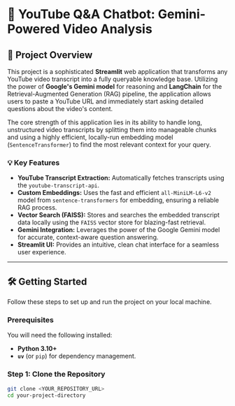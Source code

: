 # 🤖 YouTube Q&A Chatbot: Gemini-Powered Video Analysis

## 🌟 Project Overview

This project is a sophisticated **Streamlit** web application that transforms any YouTube video transcript into a fully queryable knowledge base. Utilizing the power of **Google's Gemini model** for reasoning and **LangChain** for the Retrieval-Augmented Generation (RAG) pipeline, the application allows users to paste a YouTube URL and immediately start asking detailed questions about the video's content.

The core strength of this application lies in its ability to handle long, unstructured video transcripts by splitting them into manageable chunks and using a highly efficient, locally-run embedding model (`SentenceTransformer`) to find the most relevant context for your query.

### 💡 Key Features

* **YouTube Transcript Extraction:** Automatically fetches transcripts using the `youtube-transcript-api`.
* **Custom Embeddings:** Uses the fast and efficient `all-MiniLM-L6-v2` model from `sentence-transformers` for embedding, ensuring a reliable RAG process.
* **Vector Search (FAISS):** Stores and searches the embedded transcript data locally using the `FAISS` vector store for blazing-fast retrieval.
* **Gemini Integration:** Leverages the power of the Google Gemini model for accurate, context-aware question answering.
* **Streamlit UI:** Provides an intuitive, clean chat interface for a seamless user experience.

---

## 🛠️ Getting Started

Follow these steps to set up and run the project on your local machine.

### Prerequisites

You will need the following installed:

* **Python 3.10+**
* **`uv`** (or `pip`) for dependency management.

### Step 1: Clone the Repository

```bash
git clone <YOUR_REPOSITORY_URL>
cd your-project-directory